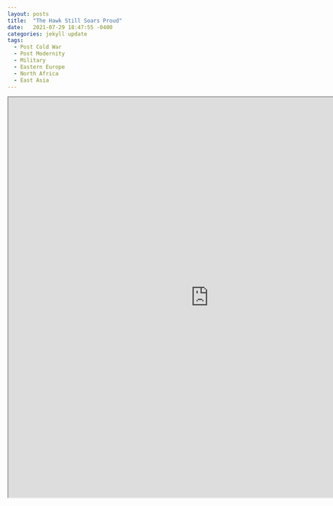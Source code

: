 ```yaml
---
layout: posts
title:  "The Hawk Still Soars Proud"
date:   2021-07-29 18:47:55 -0400
categories: jekyll update
tags:
  - Post Cold War
  - Post Modernity
  - Military
  - Eastern Europe
  - North Africa
  - East Asia
---
```



<iframe src="https://drive.google.com/file/d/1krRtw1c4pRyviyWXYnsU0dAEi4Q-zP6d/preview" width="900" height="900" allow="autoplay"></iframe>